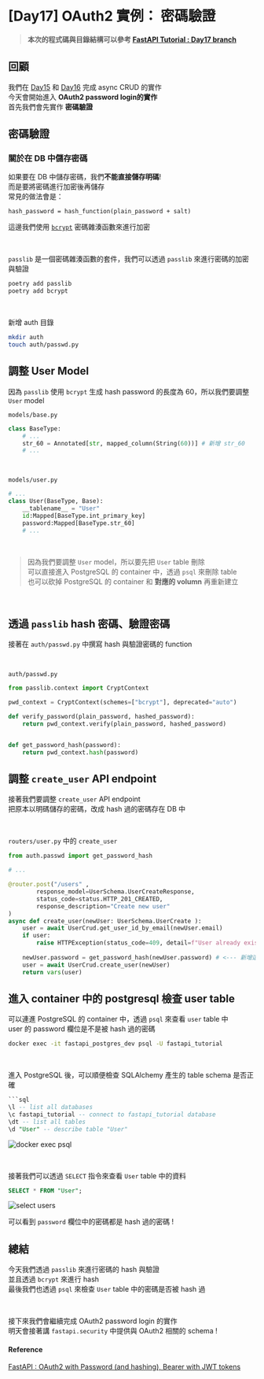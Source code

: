 # [Day17] OAuth2 實例： 密碼驗證

> **本次的程式碼與目錄結構可以參考 [FastAPI Tutorial : Day17 branch](https://github.com/jason810496/iThome2023-FastAPI-Tutorial/tree/Day17)** <br>


## 回顧

我們在 [Day15](https://github.com/jason810496/iThome2023-FastAPI-Tutorial/tree/Day15) 和 [Day16](https://github.com/jason810496/iThome2023-FastAPI-Tutorial/tree/Day16) 完成 async CRUD 的實作 <br> 
今天會開始進入 **OAuth2 password login的實作** <br>
首先我們會先實作 **密碼驗證** <br>

## 密碼驗證

### 關於在 DB 中儲存密碼

如果要在 DB 中儲存密碼，我們**不能直接儲存明碼**! <br>
而是要將密碼進行加密後再儲存 <br>
常見的做法會是：<br>
```
hash_password = hash_function(plain_password + salt)
```
這邊我們使用 [`bcrypt`](https://zh.wikipedia.org/zh-tw/Bcrypt) 密碼雜湊函數來進行加密 <br>

<br>

`passlib` 是一個密碼雜湊函數的套件，我們可以透過 `passlib` 來進行密碼的加密與驗證 <br>
```bash
poetry add passlib
poetry add bcrypt
```

<br>

新增 auth 目錄 <br>
```bash
mkdir auth
touch auth/passwd.py
```

## 調整 User Model

因為 `passlib` 使用 `bcrypt` 生成 hash password 的長度為 60，所以我們要調整 `User` model <br>

`models/base.py`
```python
class BaseType:
    # ...
    str_60 = Annotated[str, mapped_column(String(60))] # 新增 str_60
    # ...

```

<br>

`models/user.py`
```python
# ...
class User(BaseType, Base):
    __tablename__ = "User"
    id:Mapped[BaseType.int_primary_key]
    password:Mapped[BaseType.str_60]
    # ...
```

<br>

> 因為我們要調整 `User` model，所以要先把 `User` table 刪除 <br>
> 可以直接進入 PostgreSQL 的 container 中，透過 `psql` 來刪除 table <br>
> 也可以砍掉 PostgreSQL 的 container 和 **對應的 volumn** 再重新建立 <br>

<br>

## 透過 `passlib` hash 密碼、驗證密碼

接著在 `auth/passwd.py` 中撰寫 hash 與驗證密碼的 function <br>

<br>

`auth/passwd.py`
```python
from passlib.context import CryptContext

pwd_context = CryptContext(schemes=["bcrypt"], deprecated="auto")

def verify_password(plain_password, hashed_password):
    return pwd_context.verify(plain_password, hashed_password)


def get_password_hash(password):
    return pwd_context.hash(password)
```


## 調整 `create_user` API endpoint

接著我們要調整 `create_user` API endpoint <br>
把原本以明碼儲存的密碼，改成 hash 過的密碼存在 DB 中 <br>

<br>

`routers/user.py` 中的 `create_user` 
```python
from auth.passwd import get_password_hash

# ...

@router.post("/users" ,
        response_model=UserSchema.UserCreateResponse,
        status_code=status.HTTP_201_CREATED,
        response_description="Create new user"
)
async def create_user(newUser: UserSchema.UserCreate ):
    user = await UserCrud.get_user_id_by_email(newUser.email)
    if user:
        raise HTTPException(status_code=409, detail=f"User already exists")
    
    newUser.password = get_password_hash(newUser.password) # <--- 新增這行
    user = await UserCrud.create_user(newUser)
    return vars(user)
```

## 進入 container 中的 postgresql 檢查 user table

可以連進 PostgreSQL 的 container 中，透過 `psql` 來查看 `user` table 中 <br>
user 的 password 欄位是不是被 hash 過的密碼 <br>
```bash
docker exec -it fastapi_postgres_dev psql -U fastapi_tutorial
```
<br>

進入 PostgreSQL 後，可以順便檢查 SQLAlchemy 產生的 table schema 是否正確 <br>
```sql
```sql
\l -- list all databases
\c fastapi_tutorial -- connect to fastapi_tutorial database
\dt -- list all tables
\d "User" -- describe table "User"
```

![docker exec psql]()

<br>

接著我們可以透過 `SELECT` 指令來查看 `User` table 中的資料 <br>
```sql
SELECT * FROM "User";
```

![select users]()

可以看到 `password` 欄位中的密碼都是 hash 過的密碼 ! <br>

## 總結

今天我們透過 `passlib` 來進行密碼的 hash 與驗證 <br>
並且透過 `bcrypt` 來進行 hash <br>
最後我們也透過 `psql` 來檢查 `User` table 中的密碼是否被 hash 過 <br>

<br>

接下來我們會繼續完成 OAuth2 password login 的實作 <br>
明天會接著講 `fastapi.security` 中提供與 OAuth2 相關的 schema ! <br>


#### Reference

[FastAPI : OAuth2 with Password (and hashing), Bearer with JWT tokens](https://fastapi.tiangolo.com/tutorial/security/oauth2-jwt/)